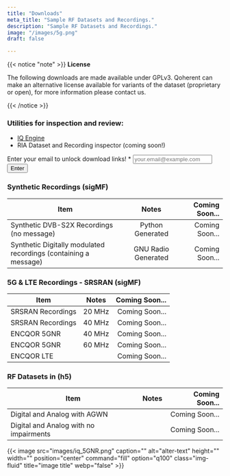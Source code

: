 ```yaml
---
title: "Downloads"
meta_title: "Sample RF Datasets and Recordings."
description: "Sample RF Datasets and Recordings."
image: "/images/5g.png"
draft: false

---
```


<!-- ## Custom RF Datasets for Model Training -->

{{< notice "note" >}}
**License**

The following downloads are made available under GPLv3. Qoherent can make an alternative license available for variants of the dataset (proprietary or open), for more information please contact us.

{{< /notice >}}

### Utilities for inspection and review:
- [IQ Engine](https://iqengine.org) 
- RIA Dataset and Recording inspector (coming soon!)

<!-- Just handles on submit and not on valid form submission will be changed later based on what contact page form does/what service it uses -->
<section class="section-md">
  <div class="container">
    <div class="row">
      <div class="md:col-10 lg:col-6 mx-auto">
        <!-- Change this to new qoherent form when made -->
        <form action="https://formspree.io/f/xdoqkevp" method="post" onsubmit=submitForm(event)>
          <div class="mb-6">
            <label for="email" class="form-label whitespace-nowrap">
              Enter your email to unlock download links! <span class="text-red-500">*</span>
            </label>
            <input
              id="email-download"
              name="email"
              class="form-input"
              placeholder="your.email@example.com"
              type="email" required />
          </div>
          <button type="submit" class="btn btn-primary">Enter</button>
        </form>
      </div>
    </div>
  </div>
</section>


### Synthetic Recordings (sigMF)
| Item        |      Notes      |  <span id="lock1">Coming Soon...</span> |
| ------------- | :-----------: | ----: |
| Synthetic DVB-S2X Recordings (no message)   | Python Generated | <span id="lock2">Coming Soon...</span> |
| Synthetic Digitally modulated recordings (containing a message)      |   GNU Radio Generated    |   <span id="lock12">Coming Soon...</span> |

### 5G & LTE Recordings - SRSRAN (sigMF)
| Item        |      Notes      |  <span id="lock3">Coming Soon...</span> |
| ------------- | :-----------: | ----: |
| SRSRAN Recordings     | 20 MHz | <span id="lock4">Coming Soon...</span> |
| SRSRAN Recordings     | 40 MHz | <span id="lock5">Coming Soon...</span> |
| ENCQOR 5GNR     | 40 MHz | <span id="lock6">Coming Soon...</span> |
| ENCQOR 5GNR     | 60 MHz | <span id="lock7">Coming Soon...</span> |
| ENCQOR LTE     |  | <span id="lock8">Coming Soon...</span> |

### RF Datasets in (h5)
| Item        |      Notes      |  <span id="lock9">Coming Soon...</span> |
| ------------- | :-----------: | ----: |
| Digital and Analog with AGWN      |  | <span id="lock10">Coming Soon...</span> |
| Digital and Analog with no impairments      |       |   <span id="lock11">Coming Soon...</span> |



<script>
  function submitForm(event) {
  // Adjust links as needed - Made the most sense this way since links will be different for each
  document.getElementById("lock1").innerHTML = '<a href="">Link</a>';
  document.getElementById("lock2").innerHTML = '<a href="">Link</a>';
  document.getElementById("lock3").innerHTML = '<a href="">Link</a>';
  document.getElementById("lock4").innerHTML = '<a href="">Link</a>';
  document.getElementById("lock5").innerHTML = '<a href="">Link</a>';
  document.getElementById("lock6").innerHTML = '<a href="">Link</a>';
  document.getElementById("lock7").innerHTML = '<a href="">Link</a>';
  document.getElementById("lock8").innerHTML = '<a href="">Link</a>';
  document.getElementById("lock9").innerHTML = '<a href="">Link</a>';
  document.getElementById("lock10").innerHTML = '<a href="https://console.cloud.google.com/storage/browser/_details/qoherent_external_drive/general_dataset_library/synthetic/qoherent_modulation_awgn.h5">Link</a>';
  document.getElementById("lock11").innerHTML = '<a href="https://console.cloud.google.com/storage/browser/_details/qoherent_external_drive/general_dataset_library/synthetic/qoherent_modulation_unimpaired.h5">Link</a>';
  document.getElementById("lock12").innerHTML = '<a href="">Link</a>'; // GNU Radio

  
    event.preventDefault(); 

    const formData = new FormData(event.target);
    // Change this to new qoherent form when made
    fetch('https://formspree.io/f/xdoqkevp', {
      method: 'POST',
      body: formData,
      headers: {
        'Accept': 'application/json',
      },
    })
    .then(response => response.json())
    .then(data => {
      document.getElementById('email-download').value = '';
    })
    .catch(error => {
      console.error('Error submitting form:', error);
    });
  }

</script>


<!-- {{< slider dir="images/gallery" class="ml-0" webp="true" command="Fit" option="" zoomable="true" >}} -->
{{< image src="images/iq_5GNR.png" caption="" alt="alter-text" height="" width="" position="center" command="fill" option="q100" class="img-fluid" title="image title"  webp="false" >}}